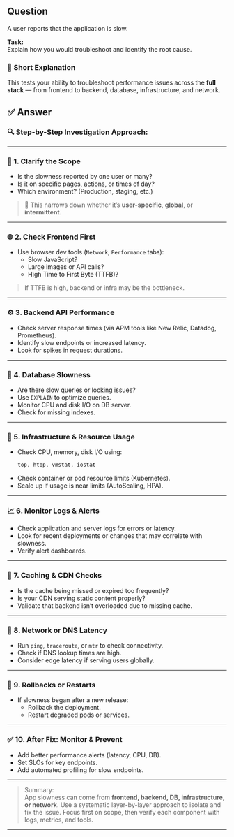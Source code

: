 ## Question  
A user reports that the application is slow.  

**Task:**  
Explain how you would troubleshoot and identify the root cause.

### 📝 Short Explanation  
This tests your ability to troubleshoot performance issues across the **full stack** — from frontend to backend, database, infrastructure, and network.

## ✅ Answer  

### 🔍 Step-by-Step Investigation Approach:

---

### 🧭 1. **Clarify the Scope**
- Is the slowness reported by one user or many?
- Is it on specific pages, actions, or times of day?
- Which environment? (Production, staging, etc.)

> 🔹 This narrows down whether it’s **user-specific**, **global**, or **intermittent**.

---

### 🌐 2. **Check Frontend First**
- Use browser dev tools (`Network`, `Performance` tabs):
  - Slow JavaScript?
  - Large images or API calls?
  - High Time to First Byte (TTFB)?

> If TTFB is high, backend or infra may be the bottleneck.

---

### ⚙️ 3. **Backend API Performance**
- Check server response times (via APM tools like New Relic, Datadog, Prometheus).
- Identify slow endpoints or increased latency.
- Look for spikes in request durations.

---

### 💾 4. **Database Slowness**
- Are there slow queries or locking issues?
- Use `EXPLAIN` to optimize queries.
- Monitor CPU and disk I/O on DB server.
- Check for missing indexes.

---

### 📡 5. **Infrastructure & Resource Usage**
- Check CPU, memory, disk I/O using:
  ```bash
  top, htop, vmstat, iostat
  ```
- Check container or pod resource limits (Kubernetes).
- Scale up if usage is near limits (AutoScaling, HPA).

---

### 📈 6. **Monitor Logs & Alerts**
- Check application and server logs for errors or latency.
- Look for recent deployments or changes that may correlate with slowness.
- Verify alert dashboards.

---

### 🔄 7. **Caching & CDN Checks**
- Is the cache being missed or expired too frequently?
- Is your CDN serving static content properly?
- Validate that backend isn’t overloaded due to missing cache.

---

### 📶 8. **Network or DNS Latency**
- Run `ping`, `traceroute`, or `mtr` to check connectivity.
- Check if DNS lookup times are high.
- Consider edge latency if serving users globally.

---

### 🔄 9. **Rollbacks or Restarts**
- If slowness began after a new release:
  - Rollback the deployment.
  - Restart degraded pods or services.

---

### ✅ 10. **After Fix: Monitor & Prevent**
- Add better performance alerts (latency, CPU, DB).
- Set SLOs for key endpoints.
- Add automated profiling for slow endpoints.

---

> Summary:  
> App slowness can come from **frontend, backend, DB, infrastructure, or network**. Use a systematic layer-by-layer approach to isolate and fix the issue. Focus first on scope, then verify each component with logs, metrics, and tools.

---

